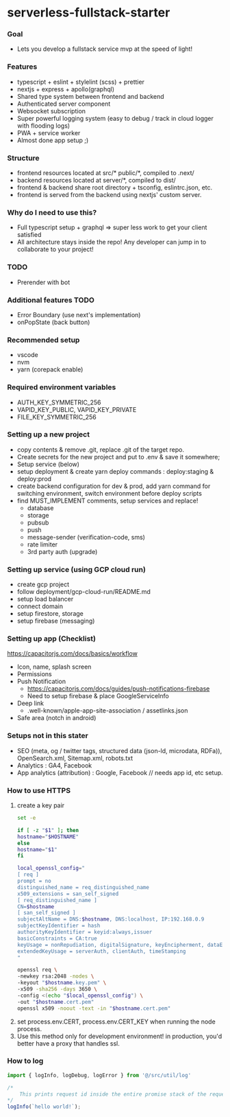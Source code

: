 # serverless-fullstack-starter

### Goal

- Lets you develop a fullstack service mvp at the speed of light!

### Features

* typescript + eslint + stylelint (scss) + prettier
* nextjs + express + apollo(graphql)
* Shared type system between frontend and backend
* Authenticated server component
* Websocket subscription
* Super powerful logging system (easy to debug / track in cloud logger with flooding logs)
* PWA + service worker
* Almost done app setup ;)

### Structure

- frontend resources located at src/* public/*, compiled to .next/
- backend resources located at server/*, compiled to dist/
- frontend & backend share root directory + tsconfig, eslintrc.json, etc.
- frontend is served from the backend using nextjs' custom server.

### Why do I need to use this?

- Full typescript setup + graphql => super less work to get your client satisfied
- All architecture stays inside the repo! Any developer can jump in to collaborate to your project!

### TODO

- Prerender with bot

### Additional features TODO

- Error Boundary (use next's implementation)
- onPopState (back button)

### Recommended setup

- vscode
- nvm
- yarn (corepack enable)

### Required environment variables

- AUTH_KEY_SYMMETRIC_256
- VAPID_KEY_PUBLIC, VAPID_KEY_PRIVATE
- FILE_KEY_SYMMETRIC_256

### Setting up a new project

- copy contents & remove .git, replace .git of the target repo.
- Create secrets for the new project and put to .env & save it somewhere;
- Setup service (below)
- setup deployment & create yarn deploy commands : deploy:staging & deploy:prod
- create backend configuration for dev & prod, add yarn command for switching environment, switch environment before deploy scripts
- find MUST_IMPLEMENT comments, setup services and replace!
  - database
  - storage
  - pubsub
  - push
  - message-sender (verification-code, sms)
  - rate limiter
  - 3rd party auth (upgrade)

### Setting up service (using GCP cloud run)

- create gcp project
- follow deployment/gcp-cloud-run/README.md
- setup load balancer
- connect domain
- setup firestore, storage
- setup firebase (messaging)

### Setting up app (Checklist)

https://capacitorjs.com/docs/basics/workflow

- Icon, name, splash screen
- Permissions
- Push Notification
  - https://capacitorjs.com/docs/guides/push-notifications-firebase
  - Need to setup firebase & place GoogleServiceInfo
- Deep link
  - .well-known/apple-app-site-association / assetlinks.json
- Safe area (notch in android)

### Setups not in this stater

- SEO (meta, og / twitter tags, structured data (json-ld, microdata, RDFa)), OpenSearch.xml, Sitemap.xml, robots.txt
- Analytics : GA4, Facebook
- App analytics (attribution) : Google, Facebook // needs app id, etc setup.

### How to use HTTPS

1. create a key pair
   ```bash
   set -e

   if [ -z "$1" ]; then
   hostname="$HOSTNAME"
   else
   hostname="$1"
   fi

   local_openssl_config="
   [ req ]
   prompt = no
   distinguished_name = req_distinguished_name
   x509_extensions = san_self_signed
   [ req_distinguished_name ]
   CN=$hostname
   [ san_self_signed ]
   subjectAltName = DNS:$hostname, DNS:localhost, IP:192.168.0.9
   subjectKeyIdentifier = hash
   authorityKeyIdentifier = keyid:always,issuer
   basicConstraints = CA:true
   keyUsage = nonRepudiation, digitalSignature, keyEncipherment, dataEncipherment, keyCertSign, cRLSign
   extendedKeyUsage = serverAuth, clientAuth, timeStamping
   "

   openssl req \
   -newkey rsa:2048 -nodes \
   -keyout "$hostname.key.pem" \
   -x509 -sha256 -days 3650 \
   -config <(echo "$local_openssl_config") \
   -out "$hostname.cert.pem"
   openssl x509 -noout -text -in "$hostname.cert.pem"


   ```
2. set process.env.CERT, process.env.CERT_KEY when running the node process.
3. Use this method only for development environment! in production, you'd better have a proxy that handles ssl.

### How to log

```typescript
import { logInfo, logDebug, logError } from '@/src/util/log'

/*
	This prints request id inside the entire promise stack of the request.
*/
logInfo(`hello world!`);

```
